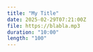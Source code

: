 ```yaml
---
title: "My Title"
date: 2025-02-29T07:21:00Z
file: https://blabla.mp3
duration: "10:00"
length: "100"
---
```

